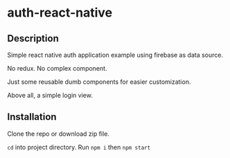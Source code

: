 # auth-react-native

## Description
Simple react native auth application example using firebase as data source. 

No redux. No complex component.

Just some reusable dumb components for easier customization.

Above all, a simple login view.

## Installation

Clone the repo or download zip file.

`cd` into project directory. Run `npm i` then `npm start`

